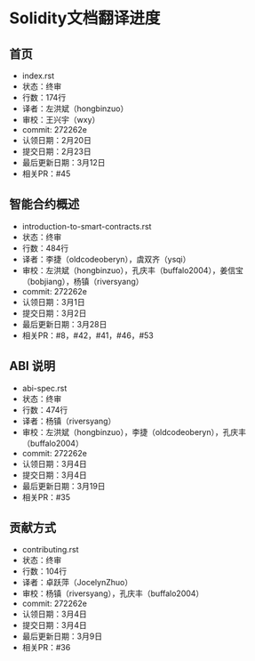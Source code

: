 # Solidity文档翻译进度

## 首页
 - index.rst
 - 状态：终审
 - 行数：174行
 - 译者：左洪斌（hongbinzuo）
 - 审校：王兴宇（wxy）
 - commit: 272262e
 - 认领日期：2月20日
 - 提交日期：2月23日
 - 最后更新日期：3月12日
 - 相关PR：#45

## 智能合约概述
 - introduction-to-smart-contracts.rst
 - 状态：终审
 - 行数：484行
 - 译者：李捷（oldcodeoberyn），虞双齐（ysqi）
 - 审校：左洪斌（hongbinzuo），孔庆丰（buffalo2004），姜信宝（bobjiang），杨镇（riversyang）
 - commit: 272262e
 - 认领日期：3月1日
 - 提交日期：3月2日
 - 最后更新日期：3月28日
 - 相关PR：#8，#42，#41，#46，#53

## ABI 说明
 - abi-spec.rst
 - 状态：终审
 - 行数：474行
 - 译者：杨镇（riversyang）
 - 审校：左洪斌（hongbinzuo），李捷（oldcodeoberyn），孔庆丰（buffalo2004）
 - commit: 272262e
 - 认领日期：3月4日
 - 提交日期：3月4日
 - 最后更新日期：3月19日
 - 相关PR：#35

## 贡献方式
 - contributing.rst
 - 状态：终审
 - 行数：104行
 - 译者：卓跃萍（JocelynZhuo）
 - 审校：杨镇（riversyang），孔庆丰（buffalo2004）
 - commit: 272262e
 - 认领日期：3月4日
 - 提交日期：3月4日
 - 最后更新日期：3月9日
 - 相关PR：#36
